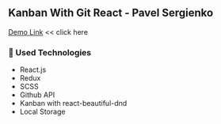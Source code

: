 ## Kanban With Git React - Pavel Sergienko

[Demo Link](https://kanban-git-react.vercel.app) << click here

### :gem: Used Technologies

- React.js
- Redux
- SCSS
- Github API
- Kanban with react-beautiful-dnd
- Local Storage
